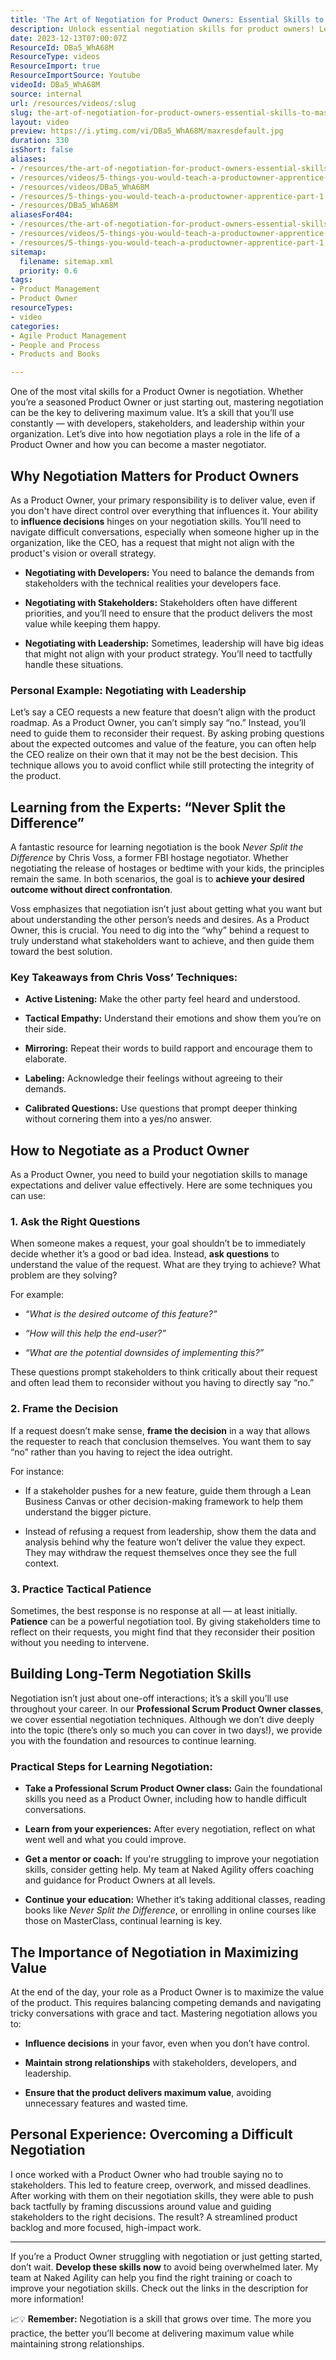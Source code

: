 ```yaml
---
title: 'The Art of Negotiation for Product Owners: Essential Skills to Master'
description: Unlock essential negotiation skills for product owners! Learn strategies from an FBI expert to enhance your influence and success. Watch now!
date: 2023-12-13T07:00:07Z
ResourceId: DBa5_WhA68M
ResourceType: videos
ResourceImport: true
ResourceImportSource: Youtube
videoId: DBa5_WhA68M
source: internal
url: /resources/videos/:slug
slug: the-art-of-negotiation-for-product-owners-essential-skills-to-master
layout: video
preview: https://i.ytimg.com/vi/DBa5_WhA68M/maxresdefault.jpg
duration: 330
isShort: false
aliases:
- /resources/the-art-of-negotiation-for-product-owners-essential-skills-to-master
- /resources/videos/5-things-you-would-teach-a-productowner-apprentice-part-1
- /resources/videos/DBa5_WhA68M
- /resources/5-things-you-would-teach-a-productowner-apprentice-part-1
- /resources/DBa5_WhA68M
aliasesFor404:
- /resources/the-art-of-negotiation-for-product-owners-essential-skills-to-master
- /resources/videos/5-things-you-would-teach-a-productowner-apprentice-part-1
- /resources/5-things-you-would-teach-a-productowner-apprentice-part-1
sitemap:
  filename: sitemap.xml
  priority: 0.6
tags:
- Product Management
- Product Owner
resourceTypes:
- video
categories:
- Agile Product Management
- People and Process
- Products and Books

---
```

One of the most vital skills for a Product Owner is negotiation. Whether you’re a seasoned Product Owner or just starting out, mastering negotiation can be the key to delivering maximum value. It’s a skill that you’ll use constantly — with developers, stakeholders, and leadership within your organization. Let’s dive into how negotiation plays a role in the life of a Product Owner and how you can become a master negotiator.

## **Why Negotiation Matters for Product Owners**

As a Product Owner, your primary responsibility is to deliver value, even if you don't have direct control over everything that influences it. Your ability to **influence decisions** hinges on your negotiation skills. You’ll need to navigate difficult conversations, especially when someone higher up in the organization, like the CEO, has a request that might not align with the product's vision or overall strategy.

- **Negotiating with Developers:** You need to balance the demands from stakeholders with the technical realities your developers face.

- **Negotiating with Stakeholders:** Stakeholders often have different priorities, and you’ll need to ensure that the product delivers the most value while keeping them happy.

- **Negotiating with Leadership:** Sometimes, leadership will have big ideas that might not align with your product strategy. You’ll need to tactfully handle these situations.

### **Personal Example: Negotiating with Leadership**

Let’s say a CEO requests a new feature that doesn’t align with the product roadmap. As a Product Owner, you can’t simply say “no.” Instead, you’ll need to guide them to reconsider their request. By asking probing questions about the expected outcomes and value of the feature, you can often help the CEO realize on their own that it may not be the best decision. This technique allows you to avoid conflict while still protecting the integrity of the product.

## **Learning from the Experts: “Never Split the Difference”**

A fantastic resource for learning negotiation is the book _Never Split the Difference_ by Chris Voss, a former FBI hostage negotiator. Whether negotiating the release of hostages or bedtime with your kids, the principles remain the same. In both scenarios, the goal is to **achieve your desired outcome without direct confrontation**.

Voss emphasizes that negotiation isn’t just about getting what you want but about understanding the other person’s needs and desires. As a Product Owner, this is crucial. You need to dig into the “why” behind a request to truly understand what stakeholders want to achieve, and then guide them toward the best solution.

### **Key Takeaways from Chris Voss’ Techniques:**

- **Active Listening:** Make the other party feel heard and understood.

- **Tactical Empathy:** Understand their emotions and show them you’re on their side.

- **Mirroring:** Repeat their words to build rapport and encourage them to elaborate.

- **Labeling:** Acknowledge their feelings without agreeing to their demands.

- **Calibrated Questions:** Use questions that prompt deeper thinking without cornering them into a yes/no answer.

## **How to Negotiate as a Product Owner**

As a Product Owner, you need to build your negotiation skills to manage expectations and deliver value effectively. Here are some techniques you can use:

### **1\. Ask the Right Questions**

When someone makes a request, your goal shouldn’t be to immediately decide whether it’s a good or bad idea. Instead, **ask questions** to understand the value of the request. What are they trying to achieve? What problem are they solving?

For example:

- _“What is the desired outcome of this feature?”_

- _“How will this help the end-user?”_

- _“What are the potential downsides of implementing this?”_

These questions prompt stakeholders to think critically about their request and often lead them to reconsider without you having to directly say “no.”

### **2\. Frame the Decision**

If a request doesn’t make sense, **frame the decision** in a way that allows the requester to reach that conclusion themselves. You want them to say “no” rather than you having to reject the idea outright.

For instance:

- If a stakeholder pushes for a new feature, guide them through a Lean Business Canvas or other decision-making framework to help them understand the bigger picture.

- Instead of refusing a request from leadership, show them the data and analysis behind why the feature won’t deliver the value they expect. They may withdraw the request themselves once they see the full context.

### **3\. Practice Tactical Patience**

Sometimes, the best response is no response at all — at least initially. **Patience** can be a powerful negotiation tool. By giving stakeholders time to reflect on their requests, you might find that they reconsider their position without you needing to intervene.

## **Building Long-Term Negotiation Skills**

Negotiation isn’t just about one-off interactions; it’s a skill you’ll use throughout your career. In our **Professional Scrum Product Owner classes**, we cover essential negotiation techniques. Although we don’t dive deeply into the topic (there’s only so much you can cover in two days!), we provide you with the foundation and resources to continue learning.

### **Practical Steps for Learning Negotiation:**

- **Take a Professional Scrum Product Owner class:** Gain the foundational skills you need as a Product Owner, including how to handle difficult conversations.

- **Learn from your experiences:** After every negotiation, reflect on what went well and what you could improve.

- **Get a mentor or coach:** If you're struggling to improve your negotiation skills, consider getting help. My team at Naked Agility offers coaching and guidance for Product Owners at all levels.

- **Continue your education:** Whether it’s taking additional classes, reading books like _Never Split the Difference_, or enrolling in online courses like those on MasterClass, continual learning is key.

## **The Importance of Negotiation in Maximizing Value**

At the end of the day, your role as a Product Owner is to maximize the value of the product. This requires balancing competing demands and navigating tricky conversations with grace and tact. Mastering negotiation allows you to:

- **Influence decisions** in your favor, even when you don’t have control.

- **Maintain strong relationships** with stakeholders, developers, and leadership.

- **Ensure that the product delivers maximum value**, avoiding unnecessary features and wasted time.

## **Personal Experience: Overcoming a Difficult Negotiation**

I once worked with a Product Owner who had trouble saying no to stakeholders. This led to feature creep, overwork, and missed deadlines. After working with them on their negotiation skills, they were able to push back tactfully by framing discussions around value and guiding stakeholders to the right decisions. The result? A streamlined product backlog and more focused, high-impact work.

* * *

If you’re a Product Owner struggling with negotiation or just getting started, don’t wait. **Develop these skills now** to avoid being overwhelmed later. My team at Naked Agility can help you find the right training or coach to improve your negotiation skills. Check out the links in the description for more information!

📈💡 **Remember:** Negotiation is a skill that grows over time. The more you practice, the better you’ll become at delivering maximum value while maintaining strong relationships.
